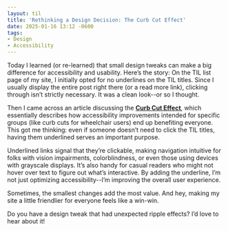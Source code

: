 ```yaml
---
layout: til
title: 'Rethinking a Design Decision: The Curb Cut Effect'
date: 2025-01-16 13:12 -0600
tags:
- Design
- Accessibility
---
```


Today I learned (or re-learned) that small design tweaks can make a big difference for accessibility and usability. Here’s the story: On the TIL list page of my site, I initially opted for no underlines on the TIL titles. Since I usually display the entire post right there (or a read more link), clicking through isn’t strictly necessary. It was a clean look--or so I thought.

Then I came across an article discussing the **[Curb Cut Effect](https://alexwlchan.net/2019/monki-gras-the-curb-cut-effect/)**, which essentially describes how accessibility improvements intended for specific groups (like curb cuts for wheelchair users) end up benefiting everyone. This got me thinking: even if someone doesn’t need to click the TIL titles, having them underlined serves an important purpose.

Underlined links signal that they’re clickable, making navigation intuitive for folks with vision impairments, colorblindness, or even those using devices with grayscale displays. It’s also handy for casual readers who might not hover over text to figure out what’s interactive. By adding the underline, I’m not just optimizing accessibility--I’m improving the overall user experience.

Sometimes, the smallest changes add the most value. And hey, making my site a little friendlier for everyone feels like a win-win.

Do you have a design tweak that had unexpected ripple effects? I’d love to hear about it!

